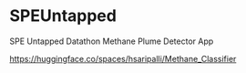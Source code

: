 # SPEUntapped
SPE Untapped Datathon
Methane Plume Detector App

https://huggingface.co/spaces/hsaripalli/Methane_Classifier
